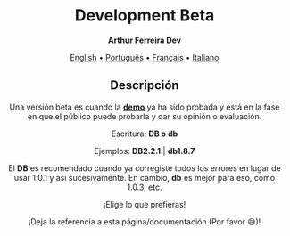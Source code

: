 <h1 align="center">Development Beta</h1>

<p align="center"><strong>Arthur Ferreira Dev</strong></p>

<div align="center">
    <a href="">English</a>
    <span>•</span>
    <a href="../pt-BR/beta.md">Português</a>
    <span>•</span>
    <a href="">Français</a>
    <span>•</span>
    <a href="">Italiano</a>
</div>

<section align="center">
    <h2>Descripción</h2>
    <p>
        Una versión beta es cuando la <strong><a href="demo.md">demo</a></strong> ya ha sido probada y está en la fase en que el público puede probarla y dar su opinión o evaluación.
    </p>
    <p>
        Escritura: <strong>DB o db</strong>
    </p>
    <p>
        Ejemplos: <strong>DB2.2.1</strong> | <strong>db1.8.7</strong>
    </p>
    <p>
        El <strong>DB</strong> es recomendado cuando ya corregiste todos los errores en lugar de usar 1.0.1 y así sucesivamente. En cambio, <strong>db</strong> es mejor para eso, como 1.0.3, etc.
    </p>
    <p>
        ¡Elige lo que prefieras!
    </p>
    <p>
        ¡Deja la referencia a esta página/documentación (Por favor &#x1F605;)!
    </p>
</section>